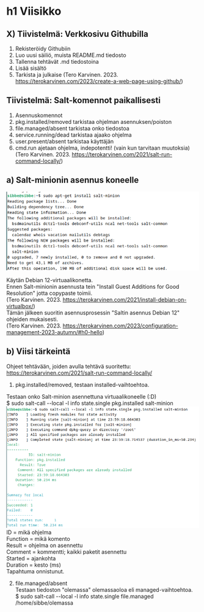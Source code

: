 # h1 Viisikko

## X) Tiivistelmä: Verkkosivu Githubilla

1. Rekisteröidy Githubiin
2. Luo uusi säiliö, muista README.md tiedosto
3. Tallenna tehtävät .md tiedostoina
4. Lisää sisältö
5. Tarkista ja julkaise
(Tero Karvinen. 2023. https://terokarvinen.com/2023/create-a-web-page-using-github/)

## Tiivistelmä: Salt-komennot paikallisesti
1. Asennuskomennot
2. pkg.installed/removed tarkistaa ohjelman asennuksen/poiston
3. file.managed/absent tarkistaa onko tiedostoa
4. service.running/dead tarkistaa ajaako ohjelma
5. user.present/absent tarkistaa käyttäjän
6. cmd.run ajetaan ohjelma, indepotentti! (vain kun tarvitaan muutoksia)
(Tero Karvinen. 2023. https://terokarvinen.com/2021/salt-run-command-locally/)

## a) Salt-minionin asennus koneelle

![img](./ins.png)

Käytän Debian 12-virtuaalikonetta.  
Ennen Salt-minionin asennusta tein "Install Guest Additions for Good Resolution" jotta copypaste toimii.  
(Tero Karvinen. 2023. https://terokarvinen.com/2021/install-debian-on-virtualbox/)  
Tämän jälkeen suoritin asennusprosessin "Saltin asennus Debian 12" ohjeiden mukaisesti.  
(Tero Karvinen. 2023. https://terokarvinen.com/2023/configuration-management-2023-autumn/#h0-hello)  

## b) Viisi tärkeintä

Ohjeet tehtävään, joiden avulla tehtävä suoritettu: https://terokarvinen.com/2021/salt-run-command-locally/  
1. pkg.installed/removed, testaan installed-vaihtoehtoa.
   
Testaan onko Salt-minion asennettuna virtuaalikoneelle (:D)  
$ sudo salt-call --local -l info state.single pkg.installed salt-minion    
![img](./lol.png)   
ID = mikä ohjelma   
Function = mikä komento   
Result = ohjelma on asennettu   
Comment = kommentti; kaikki paketit asennettu   
Started = ajankohta   
Duration = kesto (ms)    
Tapahtuma onnistunut.   

2. file.managed/absent   
Testaan tiedoston "olemassa" olemassaoloa eli managed-vaihtoehtoa.   
$ sudo salt-call --local -l info state.single file.managed /home/sibbe/olemassa
